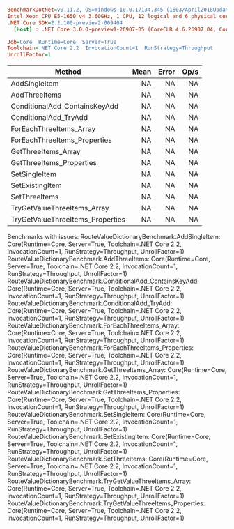 ``` ini

BenchmarkDotNet=v0.11.2, OS=Windows 10.0.17134.345 (1803/April2018Update/Redstone4)
Intel Xeon CPU E5-1650 v4 3.60GHz, 1 CPU, 12 logical and 6 physical cores
.NET Core SDK=2.2.100-preview2-009404
  [Host] : .NET Core 3.0.0-preview1-26907-05 (CoreCLR 4.6.26907.04, CoreFX 4.6.26907.04), 64bit RyuJIT

Job=Core  Runtime=Core  Server=True  
Toolchain=.NET Core 2.2  InvocationCount=1  RunStrategy=Throughput  
UnrollFactor=1  

```
|                           Method | Mean | Error | Op/s |
|--------------------------------- |-----:|------:|-----:|
|                    AddSingleItem |   NA |    NA |   NA |
|                    AddThreeItems |   NA |    NA |   NA |
|    ConditionalAdd_ContainsKeyAdd |   NA |    NA |   NA |
|            ConditionalAdd_TryAdd |   NA |    NA |   NA |
|          ForEachThreeItems_Array |   NA |    NA |   NA |
|     ForEachThreeItems_Properties |   NA |    NA |   NA |
|              GetThreeItems_Array |   NA |    NA |   NA |
|         GetThreeItems_Properties |   NA |    NA |   NA |
|                    SetSingleItem |   NA |    NA |   NA |
|                  SetExistingItem |   NA |    NA |   NA |
|                    SetThreeItems |   NA |    NA |   NA |
|      TryGetValueThreeItems_Array |   NA |    NA |   NA |
| TryGetValueThreeItems_Properties |   NA |    NA |   NA |

Benchmarks with issues:
  RouteValueDictionaryBenchmark.AddSingleItem: Core(Runtime=Core, Server=True, Toolchain=.NET Core 2.2, InvocationCount=1, RunStrategy=Throughput, UnrollFactor=1)
  RouteValueDictionaryBenchmark.AddThreeItems: Core(Runtime=Core, Server=True, Toolchain=.NET Core 2.2, InvocationCount=1, RunStrategy=Throughput, UnrollFactor=1)
  RouteValueDictionaryBenchmark.ConditionalAdd_ContainsKeyAdd: Core(Runtime=Core, Server=True, Toolchain=.NET Core 2.2, InvocationCount=1, RunStrategy=Throughput, UnrollFactor=1)
  RouteValueDictionaryBenchmark.ConditionalAdd_TryAdd: Core(Runtime=Core, Server=True, Toolchain=.NET Core 2.2, InvocationCount=1, RunStrategy=Throughput, UnrollFactor=1)
  RouteValueDictionaryBenchmark.ForEachThreeItems_Array: Core(Runtime=Core, Server=True, Toolchain=.NET Core 2.2, InvocationCount=1, RunStrategy=Throughput, UnrollFactor=1)
  RouteValueDictionaryBenchmark.ForEachThreeItems_Properties: Core(Runtime=Core, Server=True, Toolchain=.NET Core 2.2, InvocationCount=1, RunStrategy=Throughput, UnrollFactor=1)
  RouteValueDictionaryBenchmark.GetThreeItems_Array: Core(Runtime=Core, Server=True, Toolchain=.NET Core 2.2, InvocationCount=1, RunStrategy=Throughput, UnrollFactor=1)
  RouteValueDictionaryBenchmark.GetThreeItems_Properties: Core(Runtime=Core, Server=True, Toolchain=.NET Core 2.2, InvocationCount=1, RunStrategy=Throughput, UnrollFactor=1)
  RouteValueDictionaryBenchmark.SetSingleItem: Core(Runtime=Core, Server=True, Toolchain=.NET Core 2.2, InvocationCount=1, RunStrategy=Throughput, UnrollFactor=1)
  RouteValueDictionaryBenchmark.SetExistingItem: Core(Runtime=Core, Server=True, Toolchain=.NET Core 2.2, InvocationCount=1, RunStrategy=Throughput, UnrollFactor=1)
  RouteValueDictionaryBenchmark.SetThreeItems: Core(Runtime=Core, Server=True, Toolchain=.NET Core 2.2, InvocationCount=1, RunStrategy=Throughput, UnrollFactor=1)
  RouteValueDictionaryBenchmark.TryGetValueThreeItems_Array: Core(Runtime=Core, Server=True, Toolchain=.NET Core 2.2, InvocationCount=1, RunStrategy=Throughput, UnrollFactor=1)
  RouteValueDictionaryBenchmark.TryGetValueThreeItems_Properties: Core(Runtime=Core, Server=True, Toolchain=.NET Core 2.2, InvocationCount=1, RunStrategy=Throughput, UnrollFactor=1)

